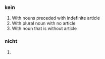 ### kein
1. With nouns preceded with indefinite article
2. With plural noun with no article
3. With noun that is without article 
### nicht
1.
